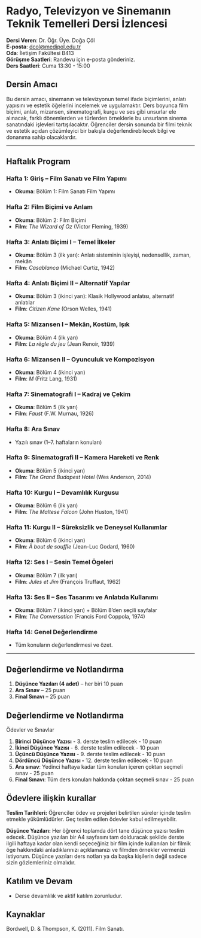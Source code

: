 
# **Radyo, Televizyon ve Sinemanın Teknik Temelleri Dersi İzlencesi**

**Dersi Veren**: Dr. Öğr. Üye. Doğa Çöl  
**E-posta**: dcol@medipol.edu.tr  
**Oda**: İletişim Fakültesi B413  
**Görüşme Saatleri**: Randevu için e-posta gönderiniz.  
**Ders Saatleri**: Cuma 13:30 - 15:00

## **Dersin Amacı**

Bu dersin amacı, sinemanın ve televizyonun temel ifade biçimlerini, anlatı yapısını ve estetik öğelerini incelemek ve uygulamaktır. Ders boyunca film biçimi, anlatı, mizansen, sinematografi, kurgu ve ses gibi unsurlar ele alınacak, farklı dönemlerden ve türlerden örneklerle bu unsurların sinema sanatındaki işlevleri tartışılacaktır. Öğrenciler dersin sonunda bir filmi teknik ve estetik açıdan çözümleyici bir bakışla değerlendirebilecek bilgi ve donanıma sahip olacaklardır.

---

## **Haftalık Program**

### **Hafta 1: Giriş – Film Sanatı ve Film Yapımı**

* **Okuma**: Bölüm 1: Film Sanatı Film Yapımı

### **Hafta 2: Film Biçimi ve Anlam**

* **Okuma**: Bölüm 2: Film Biçimi
* **Film**: *The Wizard of Oz* (Victor Fleming, 1939)


### **Hafta 3: Anlatı Biçimi I – Temel İlkeler**

* **Okuma**: Bölüm 3 (ilk yarı): Anlatı sisteminin işleyişi, nedensellik, zaman, mekân
* **Film**: *Casablanca* (Michael Curtiz, 1942)


### **Hafta 4: Anlatı Biçimi II – Alternatif Yapılar**

* **Okuma**: Bölüm 3 (ikinci yarı): Klasik Hollywood anlatısı, alternatif anlatılar
* **Film**: *Citizen Kane* (Orson Welles, 1941)

  
### **Hafta 5: Mizansen I – Mekân, Kostüm, Işık**

* **Okuma**: Bölüm 4 (ilk yarı)
* **Film**: *La règle du jeu* (Jean Renoir, 1939)


### **Hafta 6: Mizansen II – Oyunculuk ve Kompozisyon**

* **Okuma**: Bölüm 4 (ikinci yarı)
* **Film**: *M* (Fritz Lang, 1931)

  
### **Hafta 7: Sinematografi I – Kadraj ve Çekim**

* **Okuma**: Bölüm 5 (ilk yarı)
* **Film**: *Faust* (F.W. Murnau, 1926)

  
### **Hafta 8: Ara Sınav**

* Yazılı sınav (1–7. haftaların konuları)

### **Hafta 9: Sinematografi II – Kamera Hareketi ve Renk**

* **Okuma**: Bölüm 5 (ikinci yarı)
* **Film**: *The Grand Budapest Hotel* (Wes Anderson, 2014)

  
### **Hafta 10: Kurgu I – Devamlılık Kurgusu**

* **Okuma**: Bölüm 6 (ilk yarı)
* **Film**: *The Maltese Falcon* (John Huston, 1941)

  
### **Hafta 11: Kurgu II – Süreksizlik ve Deneysel Kullanımlar**

* **Okuma**: Bölüm 6 (ikinci yarı)
* **Film**: *À bout de souffle* (Jean-Luc Godard, 1960)

  
### **Hafta 12: Ses I – Sesin Temel Ögeleri**

* **Okuma**: Bölüm 7 (ilk yarı)
* **Film**: *Jules et Jim* (François Truffaut, 1962)

  
### **Hafta 13: Ses II – Ses Tasarımı ve Anlatıda Kullanımı**

* **Okuma**: Bölüm 7 (ikinci yarı) + Bölüm 8’den seçili sayfalar
* **Film**: *The Conversation* (Francis Ford Coppola, 1974)

  
### **Hafta 14: Genel Değerlendirme**

* Tüm konuların değerlendirmesi ve özet.

---

## **Değerlendirme ve Notlandırma**

1. **Düşünce Yazıları (4 adet)** – her biri 10 puan
2. **Ara Sınav** – 25 puan
3. **Final Sınavı** – 25 puan

## **Değerlendirme ve Notlandırma**

Ödevler ve Sınavlar
1. **Birinci Düşünce Yazısı** - 3. derste teslim edilecek - 10 puan
2. **İkinci Düşünce Yazısı** - 6. derste teslim edilecek - 10 puan
3. **Üçüncü Düşünce Yazısı** - 9. derste teslim edilecek - 10 puan
4. **Dördüncü Düşünce Yazısı -** 12. derste teslim edilecek - 10 puan
5. **Ara sınav**: Yedinci haftaya kadar tüm konuları içeren çoktan seçmeli sınav - 25 puan
6. **Final Sınavı**: Tüm ders konuları hakkında çoktan seçmeli sınav - 25 puan

## **Ödevlere ilişkin kurallar**
**Teslim Tarihleri:**
Öğrenciler ödev ve projeleri belirtilen süreler içinde teslim etmekle yükümlüdürler. Geç teslim edilen ödevler kabul edilmeyebilir.

**Düşünce Yazıları:**
Her öğrenci toplamda dört tane düşünce yazısı teslim edecek. Düşünce yazıları bir A4 sayfasını tam dolduracak şekilde derste ilgili haftaya kadar olan kendi seçeceğiniz bir film içinde kullanılan bir filmik öge hakkındaki anladıklarınızı açıklamanızı ve filmden örnekler vermenizi istiyorum. Düşünce yazıları ders notları ya da başka kişilerin değil sadece sizin gözlemleriniz olmalıdır.

## **Katılım ve Devam**

- Derse devamlılık ve aktif katılım zorunludur.

## **Kaynaklar**

Bordwell, D. & Thompson, K. (2011). Film Sanatı.
